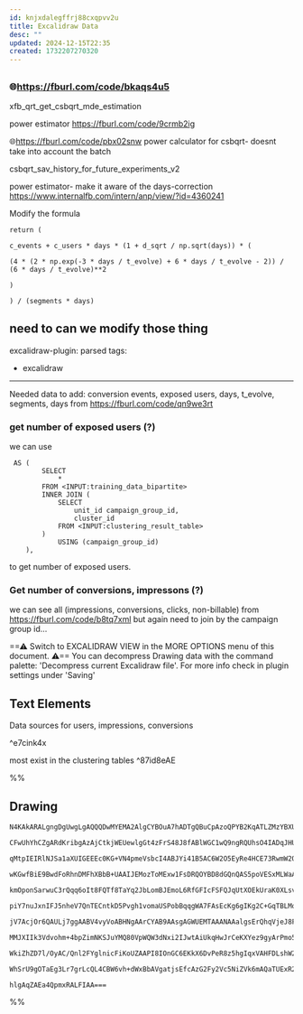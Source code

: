 ```yaml
---
id: knjxdalegffrj88cxqpvv2u
title: Excalidraw Data
desc: ""
updated: 2024-12-15T22:35
created: 1732207270320
---
```

## 

### 🌐<https://fburl.com/code/bkaqs4u5>

xfb_qrt_get_csbqrt_mde_estimation

power estimator
<https://fburl.com/code/9crmb2ig>

🌐<https://fburl.com/code/pbx02snw>
power calculator for csbqrt- doesnt take 
into account the batch

csbqrt_sav_history_for_future_experiments_v2

power estimator- make 
it aware of the days-correction
<https://www.internalfb.com/intern/anp/view/?id=4360241>

Modify the formula

```
return (

c_events + c_users * days * (1 + d_sqrt / np.sqrt(days)) * (

(4 * (2 * np.exp(-3 * days / t_evolve) + 6 * days / t_evolve - 2)) / (6 * days / t_evolve)**2

)

) / (segments * days)
```

## need to can we modify those thing

excalidraw-plugin: parsed
tags:

- excalidraw

* * *

Needed data to add:
conversion events, exposed users, days, t_evolve, segments, days
from <https://fburl.com/code/qn9we3rt>

### get number of exposed users (?)

we can use 

```
 AS (
        SELECT
            *
        FROM <INPUT:training_data_bipartite>
        INNER JOIN (
            SELECT
                unit_id campaign_group_id,
                cluster_id
            FROM <INPUT:clustering_result_table>
        )
            USING (campaign_group_id)
    ),
```

to get number of exposed users.

### Get number of conversions, impressons (?)

we can see all (impressions, conversions, clicks, non-billable) from 
<https://fburl.com/code/b8tq7xml>
but again need to join by the campaign group id...

==⚠  Switch to EXCALIDRAW VIEW in the MORE OPTIONS menu of this document. ⚠== You can decompress Drawing data with the command palette: 'Decompress current Excalidraw file'. For more info check in plugin settings under 'Saving'

## Text Elements

Data sources for 
users, impressions, conversions

 ^e7cink4x

most exist in the clustering tables
 ^87id8eAE

%%

## Drawing

```compressed-json
N4KAkARALgngDgUwgLgAQQQDwMYEMA2AlgCYBOuA7hADTgQBuCpAzoQPYB2KqATLZMzYBXUtiRoIACyhQ4zZAHoFAc0JRJQgEYA6bGwC2CgF7N6hbEcK4OCtptbErHALRY8RMpWdx8Q1TdIEfARcZgRmBShcZQUebQAWbQBGGjoghH0EDihmbgBtcDBQMBLoeHF0KCwoVJLIRhZ2LjQkgAYk/lKG1k4AOU4xbgBWHgB2IYBOAA4pifjOyEIOYixu

CFwUhYhCZgARdKribgAzAjCtkjWEUewlgGt4zFrS48J8fABlWGC1wQ9ngRQUhsO4IADqJHU3D4hUBwNBXxgPwkf0uW2BfkkHHCuRaWzYcFwt1g3DarS21mUyNQ5NhECeaGcE1G2iGrWZ8TGAGYAGxTJI8+Z0mDcZxcoaJHjsybxUY8HlDHk8IZbZhAkEIADCbHwbFIawAxEkEMbjQCIJoiXdlBjltrdfqJEDrMxCYFsuaKJDJNDmdplcyJZN+fFW

qMtpIEIRlNJSa1aXUIGEEEc0KG+VN4pmeVsbcI4ABJYi41B5AC6W2O5EyRe4HCE73RwmW2OYJfrjbpmmbxAAosFMtkS+WtkI4MRcIdSXKJVzZvLWjwOnSiBw7nWG/gtrrsKDU6hTvhznTjpwoB9CEYKlLK2eAGK4fRvEVoFV0qqYGoSXaT3CoQQiGIzAHnqqAADr1mELDUKghD6HAgRtk0zAwXoHDdMhEEQea5AUAAKtUaw/lE/7CKI4QgaQ4GQU

wKGwfBiE9BwdFoRhnDMFhXBbB+UAAIJEMozToMExw1FsDRQOYBD8dGQnQAS5poVESxMLWaAdludJ6tGSwEARn5Eb+pGARRp5URBQhQXRcEITiyGoZwbHMZx5q4EIUBsAASuEl4VECQgINuKkABJRjGX6oEk/pDIUAC+nTFKUsCIGsPHmk53BchM4m0U0/QcIMLRJPEXLxGVxU5nSSwrAy6C4Dw5o7PswRTmgh7HomlwSFMowkFMCC8b25qvO8iLU

kmOponSarwuC3rQqq6oIt8FQTf8TaYq2JbLomBJEmoL6RfGFIcFSFQJqUtXOEkUraK0XLsvEZITCMxVTFsh3XTM2ijMyxUTAqUxSlyN2LbN9p6oapomkgWyWrueZCHaOqQ065DMW6WRiXSXrEFCaBclld0TByAOZoTc4RmFsavhdAgICmpISnKow8qMSTvXSiOFsW+QVie1YIGpqAaRtLY4hunaJt2SN9gOWPDvziZjhOrWRTOJWzFyrOTEFa6S5

piY7nuJxnIFJ5nheV7QnTECntkD5Pvgh1vomaUSPobBqqgWA7FAsEcKg6gIKg2C+GqTBLMoQe4JowQcVxdK4fpEUQJ73u+97SxB5Gofh1UpBRzHcfhNh3HVDJglrCJ2OJhJUn4JXckeXAilnrgKmkMLotaYX/h6YRHte/7mf+9nwd55ZBdF1EJcJ657leT51toP55tGyF1MRVFypxQl77lGsgTYFEp0/DljScDbF9MflhW8EkcoA2yFzLKsEi4K0

jV7AcjOr6QAULj7ggAABV4vyVoABHNgAArCYAB9AAsgAGWUEMTAAANAAalgsErQhqVjeJ8FavxJpHDBhqCEeMfRoBhImGaGoxqrVROQpOwgYxbVJPiQkxJDpkhOmdbgtsroc1aNoHkrQhhsj5ADZk8pKqJk+pyIY2g5hhlaCVeIQxRj3R2qUBhoIIaOnQEaGGZo4ZWkRsjB0qV0aulwO6WupRcb41QFlCYCRxgvSXFmEq4wqbRhpm4pUrIeQcx4F

MMJXIIk3Vdvohm+4bpZimNKSJuYMQ80VpWQW3dNxi2IJwtAiUkqHwJrCeKXYez9gyArPmo5xyTj/urZUmsyZhOyiue4BttxsF3E09qCA4rgCVusOAcAviNO4IlaAkZMjV0CU4hghAEAUAAEKWNtMQIxhpji7L2c8CA2ARCOILFUfQXxwYo2MRAUx0MDlHNICcs56yEabO2WjF0mMPSdEOccrGpyMh3iIUw0h61Ci/Mef8s5FzKHzVoT8h5TyMgwu

WkiZhZD7l/OyAC/Qnl2FYglnicFiKoUZAAPI8IOnGC6EKkX6DvPeR8z5hgIqxVAHFDLshW2vDSkl2KzkpybtXBAolMWQv5ciqIpA+KPLYBQSMuB9w91KHy9lZzezLF4rK+VIRgEOOBFQVl4q1UZC1QavCpT0CbIOcwbAwJ3gYO4GVHk/oQY8AmA9DR90wkKIEHanU+AACa3AdFclZKMUYhMIk8jkYKH5Rg2AGCmXSegBAAqknEQ9aNe9iVspxXi2

WhSrU9gOTaEg3Lr7grLcQL4CBW6vh+dWxBbAVgatjsEfcAzG2Fy2Vc5NiZVk6mAQaTUExR2jvNN5ZQDYHGGl7Lsed86IA5pVWylFCAKWSXYt08FVZHwIG8m/Qup1+2lCyO2ppa8thh0IPWoOAD16lA4Pu7gV6tLuVXH5B9K7IB2BgQgE+zAPjPrgM21tz6S6drNj8okklGB4UTfgU9kBkrMPSCfJoikp4GAtSldSeSVy9JNm1aDK5Qh8Qw/BxDBs

hlgAqZAEa4QpmxRALFIAA===
```

%%


